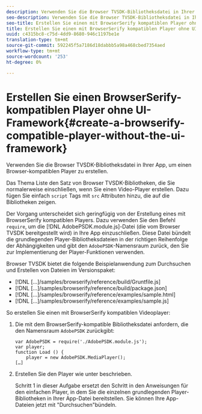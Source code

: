 ```yaml
---
description: Verwenden Sie die Browser TVSDK-Bibliotheksdatei in Ihrer App, um einen Browser-kompatiblen Player zu erstellen.
seo-description: Verwenden Sie die Browser TVSDK-Bibliotheksdatei in Ihrer App, um einen Browser-kompatiblen Player zu erstellen.
seo-title: Erstellen Sie einen mit BrowserSerify kompatiblen Player ohne UI-Framework
title: Erstellen Sie einen mit BrowserSerify kompatiblen Player ohne UI-Framework
uuid: c4315bc8-c75d-4dd9-8680-946c1197be1e
translation-type: tm+mt
source-git-commit: 592245f5a7186d18dabbb5a98a468cbed7354aed
workflow-type: tm+mt
source-wordcount: '253'
ht-degree: 0%

---
```



# Erstellen Sie einen BrowserSerify-kompatiblen Player ohne UI-Framework{#create-a-browserify-compatible-player-without-the-ui-framework}

Verwenden Sie die Browser TVSDK-Bibliotheksdatei in Ihrer App, um einen Browser-kompatiblen Player zu erstellen.

Das Thema [](../../../browser-tvsdk-2.4/getting-started/c-psdk-browser-tvsdk-2.4-create-a-basic-player/t-psdk-browser-tvsdk-2.4-create-basic-player-tvsdk.md) Liste den Satz von Browser TVSDK-Bibliotheken, die Sie normalerweise einschließen, wenn Sie einen Video-Player erstellen. Dazu fügen Sie einfach `script` Tags mit `src` Attributen hinzu, die auf die Bibliotheken zeigen.

Der Vorgang unterscheidet sich geringfügig von der Erstellung eines mit BrowserSerify kompatiblen Players. Dazu verwenden Sie den Befehl `require`, um die [!DNL AdobePSDK.module.js]-Datei (die vom Browser TVSDK bereitgestellt wird) in Ihre App einzuschließen. Diese Datei bündelt die grundlegenden Player-Bibliotheksdateien in der richtigen Reihenfolge der Abhängigkeiten und gibt den `AdobePSDK`-Namensraum zurück, den Sie zur Implementierung der Player-Funktionen verwenden.

Browser TVSDK bietet die folgende Beispielanwendung zum Durchsuchen und Erstellen von Dateien im Versionspaket:

* [!DNL [...]/samples/browserify/reference/build/Gruntfile.js]
* [!DNL [...]/samples/browserify/reference/build/package.json]
* [!DNL [...]/samples/browserify/reference/examples/sample.html]
* [!DNL [...]/samples/browserify/reference/examples/sample.js]

So erstellen Sie einen mit BrowserSerify kompatiblen Videoplayer:

1. Die mit dem BrowserSerify-kompatible Bibliotheksdatei anfordern, die den Namensraum `AdobePSDK` zurückgibt:

   ```
   var AdobePSDK = require('./AdobePSDK.module.js'); 
   var player; 
   function Load () { 
       player = new AdobePSDK.MediaPlayer(); 
   […]
   ```

1. Erstellen Sie den Player wie unter [](../../../browser-tvsdk-2.4/getting-started/c-psdk-browser-tvsdk-2.4-create-a-basic-player/t-psdk-browser-tvsdk-2.4-create-basic-player-tvsdk.md) beschrieben.

   Schritt 1 in dieser Aufgabe ersetzt den Schritt in den Anweisungen für den einfachen Player, in dem Sie die einzelnen grundlegenden Player-Bibliotheken in Ihrer App-Datei bereitstellen.
Sie können Ihre App-Dateien jetzt mit &quot;Durchsuchen&quot;bündeln.
